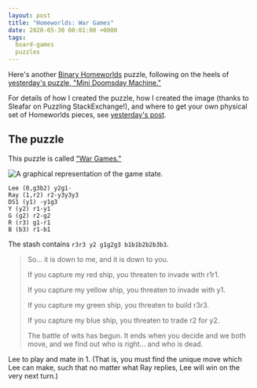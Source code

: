 ```yaml
---
layout: post
title: "Homeworlds: War Games"
date: 2020-05-30 00:01:00 +0000
tags:
  board-games
  puzzles
---
```


Here's another [Binary Homeworlds](https://boardgamegeek.com/boardgame/14634/homeworlds) puzzle,
following on the heels of [yesterday's puzzle, "Mini Doomsday Machine."](/blog/2020/05/29/homeworlds-mini-doomsday-machine/)

For details of how I created the puzzle, how I created the image (thanks to Sleafar on Puzzling
StackExchange!), and where to get your own physical set of Homeworlds pieces,
see [yesterday's post](/blog/2020/05/29/homeworlds-mini-doomsday-machine/).


## The puzzle

This puzzle is called ["War Games."](https://puzzling.stackexchange.com/questions/98690/homeworlds-war-games)

![A graphical representation of the game state.](/blog/images/2020-05-30-war-games.png)

    Lee (0,g3b2) y2g1-
    Ray (1,r2) r2-y3y3y3
    DS1 (y1) -y1g3
    Y (y2) r1-y1
    G (g2) r2-g2
    R (r3) g1-r1
    B (b3) r1-b1

The stash contains `r3r3 y2 g1g2g3 b1b1b2b2b3b3`.

> So... it is down to me, and it is down to you.
>
> If you capture my red ship, you threaten to invade with r1r1.
>
> If you capture my yellow ship, you threaten to invade with y1.
>
> If you capture my green ship, you threaten to build r3r3.
>
> If you capture my blue ship, you threaten to trade r2 for y2.
>
> The battle of wits has begun. It ends when you decide and we both move,
> and we find out who is right... and who is dead.

Lee to play and mate in 1. (That is, you must find the unique move which Lee can make,
such that no matter what Ray replies, Lee will win on the very next turn.)
